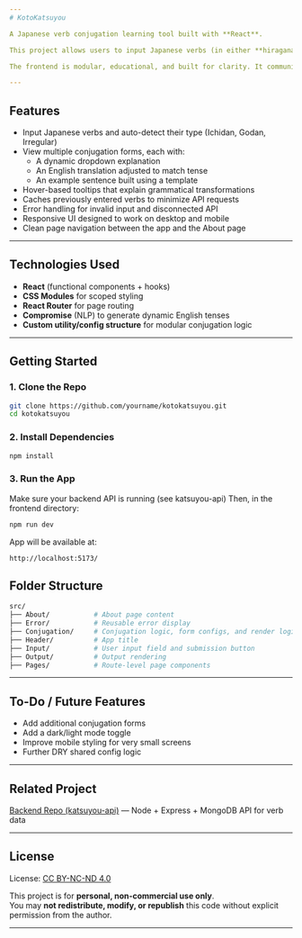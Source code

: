 ```yaml
---
# KotoKatsuyou

A Japanese verb conjugation learning tool built with **React**.

This project allows users to input Japanese verbs (in either **hiragana** or **kanji**) and view their conjugated forms across a variety of grammatical patterns — complete with English meanings and example sentences.

The frontend is modular, educational, and built for clarity. It communicates with a custom API to retrieve verb data and uses reusable configs to render clean, consistent outputs.

---
```


## Features

- Input Japanese verbs and auto-detect their type (Ichidan, Godan, Irregular)
- View multiple conjugation forms, each with:
  - A dynamic dropdown explanation
  - An English translation adjusted to match tense
  - An example sentence built using a template
- Hover-based tooltips that explain grammatical transformations
- Caches previously entered verbs to minimize API requests
- Error handling for invalid input and disconnected API
- Responsive UI designed to work on desktop and mobile
- Clean page navigation between the app and the About page

---

## Technologies Used

- **React** (functional components + hooks)
- **CSS Modules** for scoped styling
- **React Router** for page routing
- **Compromise** (NLP) to generate dynamic English tenses
- **Custom utility/config structure** for modular conjugation logic

---

## Getting Started

### 1. Clone the Repo
```bash
git clone https://github.com/yourname/kotokatsuyou.git
cd kotokatsuyou
```

### 2. Install Dependencies
```bash
npm install
```

### 3. Run the App
Make sure your backend API is running (see katsuyou-api)
Then, in the frontend directory:
```bash
npm run dev
```

App will be available at:
```
http://localhost:5173/
```

## Folder Structure
```graphql
src/
├── About/           # About page content
├── Error/           # Reusable error display
├── Conjugation/     # Conjugation logic, form configs, and render logic
├── Header/          # App title
├── Input/           # User input field and submission button
├── Output/          # Output rendering
├── Pages/           # Route-level page components
```

---
## To-Do / Future Features
- Add additional conjugation forms
- Add a dark/light mode toggle
- Improve mobile styling for very small screens
- Further DRY shared config logic

---
## Related Project
[Backend Repo (katsuyou-api)](https://github.com/KobenjiSan/katsuyou-api) — Node + Express + MongoDB API for verb data

---
## License
License: [CC BY-NC-ND 4.0](https://creativecommons.org/licenses/by-nc-nd/4.0/)

This project is for **personal, non-commercial use only**.  
You may **not redistribute, modify, or republish** this code without explicit permission from the author.

---